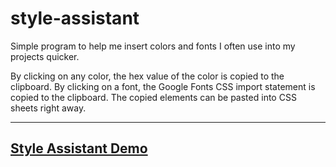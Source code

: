 # style-assistant
Simple program to help me insert colors and fonts I often use into my projects quicker.

By clicking on any color, the hex value of the color is copied to the clipboard. By clicking on a font, the Google Fonts CSS import statement is copied to the clipboard. 
The copied elements can be pasted into CSS sheets right away.

***

## [Style Assistant Demo](https://nikita-reva.github.io/style-assistant/)
